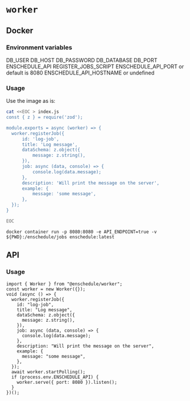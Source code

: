 # `worker`

## Docker

### Environment variables

DB_USER
DB_HOST
DB_PASSWORD
DB_DATABASE
DB_PORT
ENSCHEDULE_API
REGISTER_JOBS_SCRIPT
ENSCHEDULE_API_PORT or default is 8080
ENSCHEDULE_API_HOSTNAME or undefined

### Usage

Use the image as is:

```bash
cat <<EOC > index.js
const { z } = require('zod');

module.exports = async (worker) => {
  worker.registerJob({
      id: 'log-job',
      title: 'Log message',
      dataSchema: z.object({
          message: z.string(),
      }),
      job: async (data, console) => {
          console.log(data.message);
      },
      description: 'Will print the message on the server',
      example: {
          message: 'some message',
      },
  });
}

EOC

```

```
docker container run -p 8080:8080 -e API_ENDPOINT=true -v ${PWD}:/enschedule/jobs enschedule:latest

```

## API

### Usage

```tsx
import { Worker } from "@enschedule/worker";
const worker = new Worker({});
void (async () => {
  worker.registerJob({
    id: "log-job",
    title: "Log message",
    dataSchema: z.object({
      message: z.string(),
    }),
    job: async (data, console) => {
      console.log(data.message);
    },
    description: "Will print the message on the server",
    example: {
      message: "some message",
    },
  });
  await worker.startPolling();
  if (process.env.ENSCHEDULE_API) {
    worker.serve({ port: 8080 }).listen();
  }
})();
```
